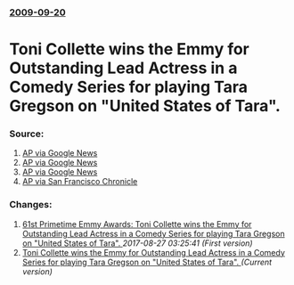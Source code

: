 ### [2009-09-20](/news/2009/09/20/index.md)

#  Toni Collette wins the Emmy for Outstanding Lead Actress in a Comedy Series for playing Tara Gregson on "United States of Tara". 




### Source:

1. [AP via Google News](http://www.google.com/hostednews/ap/article/ALeqM5gI11Yfjmko2nALepNs-3drv3PccQD9ARETQ00)
2. [AP via Google News](http://www.google.com/hostednews/ap/article/ALeqM5gdZYquCkhax758t3m92KQpgt3LKQD9ARCN2O1)
3. [AP via Google News](http://www.google.com/hostednews/ap/article/ALeqM5gdZYquCkhax758t3m92KQpgt3LKQD9ARCVVO0)
4. [AP via San Francisco Chronicle](http://www.sfgate.com/cgi-bin/article.cgi?f=/n/a/2009/09/20/entertainment/e180853D72.DTL)

### Changes:

1. [ 61st Primetime Emmy Awards: Toni Collette wins the Emmy for Outstanding Lead Actress in a Comedy Series for playing Tara Gregson on "United States of Tara". ](/news/2009/09/20/61st-primetime-emmy-awards-toni-collette-wins-the-emmy-for-outstanding-lead-actress-in-a-comedy-series-for-playing-tara-gregson-on-united.md) _2017-08-27 03:25:41 (First version)_
1. [ Toni Collette wins the Emmy for Outstanding Lead Actress in a Comedy Series for playing Tara Gregson on "United States of Tara". ](/news/2009/09/20/toni-collette-wins-the-emmy-for-outstanding-lead-actress-in-a-comedy-series-for-playing-tara-gregson-on-united-states-of-tara.md) _(Current version)_
